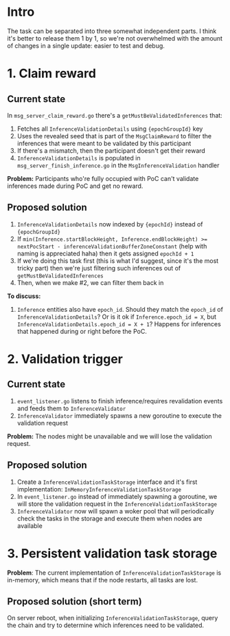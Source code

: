 # Intro

The task can be separated into three somewhat independent parts. 
I think it's better to release them 1 by 1, so we're not overwhelmed 
with the amount of changes in a single update: easier to test and debug.

# 1. Claim reward

## Current state

In `msg_server_claim_reward.go` there's a `getMustBeValidatedInferences` that:

1. Fetches all `InferenceValidationDetails` using `{epochGroupId}` key
2. Uses the revealed seed that is part of the `MsgClaimReward` to filter the inferences that were meant to be validated by this participant
3. If there's a mismatch, then the participant doesn't get their reward
4. `InferenceValidationDetails` is populated in `msg_server_finish_inference.go` in the `MsgInferenceValidation` handler

**Problem:** Participants who're fully occupied with PoC can't validate inferences made during PoC and get no reward.

## Proposed solution

1. `InferenceValidationDetails` now indexed by `{epochId}` instead of `{epochGroupId}`
2. If `min(Inference.startBlockHeight, Inference.endBlockHeight) >= nextPocStart - inferenceValidationBufferZoneConstant` 
(help with naming is appreciated haha) then it gets assigned `epochId + 1`
3. If we're doing this task first (this is what I'd suggest, since it's the most tricky part)
then we're just filtering such inferences out of `getMustBeValidatedInferences`
4. Then, when we make #2, we can filter them back in

**To discuss:**

1. `Inference` entities also have `epoch_id`. Should they match the `epoch_id` of `InferenceValidationDetails`?
Or is it ok if `Inference.epoch_id = X`, but `InferenceValidationDetails.epoch_id = X + 1`? 
Happens for inferences that happened during or right before the PoC.

# 2. Validation trigger

## Current state

1. `event_listener.go` listens to finish inference/requires revalidation events and feeds them to `InferenceValidator`
2. `InferenceValidator` immediately spawns a new goroutine to execute the validation request

**Problem:**
The nodes might be unavailable and we will lose the validation request.

## Proposed solution

1. Create a `InferenceValidationTaskStorage` interface and it's first implementation: `InMemoryInferenceValidationTaskStorage`
2. In `event_listener.go` instead of immediately spawning a goroutine, we will store the validation request in the `InferenceValidationTaskStorage`
3. `InferenceValidator` now will spawn a woker pool that will periodically check the tasks in the storage and execute them when nodes are available

# 3. Persistent validation task storage

**Problem**: The current implementation of `InferenceValidationTaskStorage` is in-memory, which means that if the node restarts, all tasks are lost.

## Proposed solution (short term)

On server reboot, when initializing `InferenceValidationTaskStorage`, query the chain and try to determine which inferences need to be validated.
